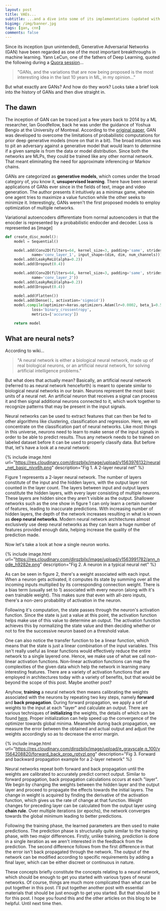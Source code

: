 ```yaml
---
layout: post
title: VAEs...
subtitle: ...and a dive into some of its implementations (updated with code)
bigimg: /img/banner.jpg
tags: [gan, cnn]
comments: false
---
```


Since its inception (pun unintended), Generative Adversarial Networks (GAN) have been regarded as one of the most important breakthroughs in machine learning. Yann LeCun, one of the fathers of Deep Learning, quoted the following during a [Quora session](https://www.quora.com/What-are-some-recent-and-potentially-upcoming-breakthroughs-in-deep-learning/answer/Yann-LeCun)...

> "GANs, and the variations that are now being proposed is the most interesting idea in the last 10 years in ML, in my opinion..."

But what exactly are GANs? And how do they work? Looks take a brief look into the history of GANs and then dive straight in.

## The dawn

The inception of GAN can be traced just a few years back to 2014 by a ML researcher, Ian Goodfellow, back he was under the guidance of Yoshua Bengio at the University of Montreal. According to the [original paper](https://arxiv.org/abs/1406.2661), GAN was developed to overcome the limitations of probabilistic computations for prior deep generative models (more on that in a bit). The broad intuition was to pit an adversary against a generative model that would learn to determine if a given sample is from the data or model distribution. Since both the networks are MLPs, they could be trained like any other normal network. That meant eliminating the need for approximate inferencing or Markov chains.

GANs are categorized as **generative models**, which comes under the broad category of, you know it, **unsupervised learning**.
There have been several applications of GANs ever since in the fields of text, image and video generation.
The author presents it intuitively as a minimax game, wherein one agent tries to maximize a value function while the other seeks to minimize it. Interestingly, GANs weren't the first proposed models to employ optimization of multiple networks.

Variational autoencoders differentiate from normal autoencoders in that the enocder is represented by a probabilistic endocder and decoder.
Loss is represented as [image]


```python
def create_disc_model():
    model = Sequential()

    model.add(Conv2D(filters=64, kernel_size=3, padding='same', strides=(2,2), 
            name='conv_layer_1', input_shape=(dim, dim, num_channels)))
    model.add(LeakyReLU(alpha=0.2))
    model.add(Dropout(0.4))

    model.add(Conv2D(filters=64, kernel_size=3, padding='same', strides=(2,2),
            name='conv_layer_2'))
    model.add(LeakyReLU(alpha=0.2))
    model.add(Dropout(0.4))
  
    model.add(Flatten())
    model.add(Dense(1, activation='sigmoid'))
    model.compile(optimizer=keras.optimizers.Adam(lr=0.0002, beta_1=0.5),
            loss='binary_crossentropy',
            metrics=['accuracy'])

    return model
```
## What are neural nets?

According to wiki...

> "A neural network is either a biological neural network, made up of real biological neurons, or an artificial neural network, for solving artificial intelligence problems."

But what does that actually mean? Basically, an artificial neural network (referred to as neural network henceforth) is meant to operate similar to biological neural networks in our brain. Neurons represent the most basic units of a neural net. An artificial neuron that receives a signal can process it and then signal additional neurons connected to it, which work together to recognize patterns that may be present in the input signals.

Neural networks can be used to extract features that can then be fed to other algorithms like clustering, classification and regression. Here, we will concentrate on the classification part of neural networks. Like most things in this universe, neurons need to learn to make sense of the input signals in order to be able to predict results. Thus any network needs to be trained on labeled dataset before it can be used to properly classify data. But before that, let's have a look at a neural network:

{% include image.html url="https://res.cloudinary.com/dirqzbilx/image/upload/v1563976132/neural_net_basic_nivx6h.png" description="Fig 1. A 2-layer neural net" %}

Figure 1 represents a 2-layer neural network. The number of layers constitute of the input and the hidden layers, with the output layer not counted in the layer count. The layers between input and output layers constitute the hidden layers, with every layer consisting of multiple neurons. These layers are hidden since they aren't visible as the output. Shallower networks such as the one show in figure 1 can only learn a certain number of features, leading to inaccurate predictions. With increasing number of hidden layers, the depth of the network increases resulting in what is known as **deep neural networks**. Modern neural network architectures almost exclusively use deep neural networks as they can learn a huge number of features provided enough data, helping increase the quality of the prediction made.

Now let's take a look at how a single neuron works.

{% include image.html url="https://res.cloudinary.com/dirqzbilx/image/upload/v1563991782/ann_node_h9282e.png" description="Fig 2. A neuron in a typical neural net" %}

As can be seen in figure 2, there's a weight associated with each input. When a neuron gets activated, it computes its state by summing over all the incoming inputs multiplied by its corresponding connection weight. There is a bias term (usually set to 1) associated with every neuron (along with it's own trainable weight). This makes sure that even with all-zero inputs, there's a non-zero probability of activation in the neuron. 

Following it's computation, the state passes through the neuron's activation function. Since the state is just a value at this point, the activation function helps make use of this value to determine an output. The activation function achieves this by normalizing the state value and then deciding whether or not to fire the successive neuron based on a threshold value.
 
One can also notice the transfer function to be a linear function, which means that the state is just a linear combination of the input variables. This isn't really useful as linear functions would effectively reduce the entire network to a single layered one. Hence, we make use of what we call non-linear activation functions. Non-linear activation functions can map the complexities of the given data which help the network in learning many interesting features. There are a variety of activation functions that are employed in architectures today with a variety of benefits, but that would be beyond the scope of this post. Maybe another post?

Anyhow, **training** a neural network then means calibrating the weights associated with the neurons by repeating two key steps, namely **forward** and **back propagation**. During forward propagation, we apply a set of weights to the input at each "layer" and calculate an output. There are various techniques of **initializing** the weights, the details of which can be found [here](https://www.deeplearning.ai/ai-notes/initialization/). Proper initialization can help speed up the convergence of the optimizer towards global minima. Meanwhile during back propagation, we measure the error between the obtained and actual output and adjust the weights accordingly so as to decrease the error margin.

{% include image.html url="https://res.cloudinary.com/dirqzbilx/image/upload/e_grayscale,q_100/v1564208820/forward_back_prop_rptvzl.png" description="Fig 3. Forward and backward propagation example for a 2-layer network" %}

Neural networks repeat both forward and back propagation until the weights are calibrated to accurately predict correct output. Similar to forward propagation, back propagation calculations occurs at each "layer". We begin by changing the weights between the hidden layer and the output layer and proceed to propagate the effects towards the initial layers. The change in weight is acquired by finding the derivative of the activation function, which gives us the rate of change at that function. Weight changes for preceding layer can be calculated from the output layer using **chain rule**. Over multiple iterations (or epochs), the network converges towards the global minimum leading to better predictions.

Following the training phase, the learned parameters are then used to make predictions. The prediction phase is structurally quite similar to the training phase, with two major differences. Firstly, unlike training, prediction is done in a single iteration as we aren't interested in the feedback from the prediction. The second difference follows from the first difference in that the error isn't back propagated through the network. The output of the network can be modified according to specific requirements by adding a final layer, which can be either discreet or continuous in nature.

These concepts briefly constitute the concepts relating to a neural network, which should be enough to get you started with various types of neural networks. Of course, things are much more complicated than what can be put together in this post. I'll put together another post with essential materials that should be just enough to get you started. But that should be it for this post. I hope you found this and the other articles on this blog to be helpful. Until next time then.  
